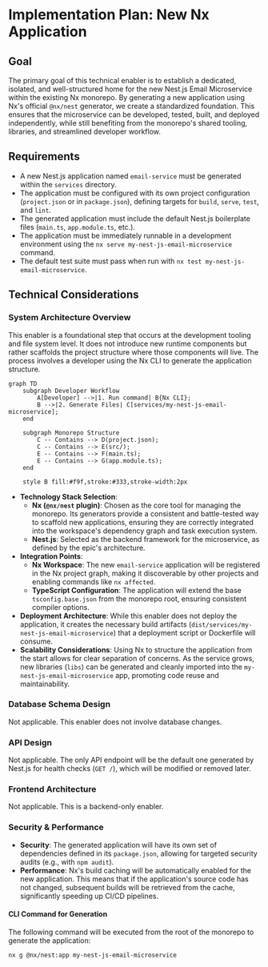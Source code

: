 # Implementation Plan: New Nx Application

## Goal

The primary goal of this technical enabler is to establish a dedicated, isolated, and well-structured home for the new Nest.js Email Microservice within the existing Nx monorepo. By generating a new application using Nx's official `@nx/nest` generator, we create a standardized foundation. This ensures that the microservice can be developed, tested, built, and deployed independently, while still benefiting from the monorepo's shared tooling, libraries, and streamlined developer workflow.

## Requirements

- A new Nest.js application named `email-service` must be generated within the `services` directory.
- The application must be configured with its own project configuration (`project.json` or in `package.json`), defining targets for `build`, `serve`, `test`, and `lint`.
- The generated application must include the default Nest.js boilerplate files (`main.ts`, `app.module.ts`, etc.).
- The application must be immediately runnable in a development environment using the `nx serve my-nest-js-email-microservice` command.
- The default test suite must pass when run with `nx test my-nest-js-email-microservice`.

## Technical Considerations

### System Architecture Overview

This enabler is a foundational step that occurs at the development tooling and file system level. It does not introduce new runtime components but rather scaffolds the project structure where those components will live. The process involves a developer using the Nx CLI to generate the application structure.

```mermaid
graph TD
    subgraph Developer Workflow
        A[Developer] -->|1. Run command| B{Nx CLI};
        B -->|2. Generate Files| C[services/my-nest-js-email-microservice];
    end

    subgraph Monorepo Structure
        C -- Contains --> D(project.json);
        C -- Contains --> E(src/);
        E -- Contains --> F(main.ts);
        E -- Contains --> G(app.module.ts);
    end

    style B fill:#f9f,stroke:#333,stroke-width:2px
```

- **Technology Stack Selection**:
  - **Nx (`@nx/nest` plugin)**: Chosen as the core tool for managing the monorepo. Its generators provide a consistent and battle-tested way to scaffold new applications, ensuring they are correctly integrated into the workspace's dependency graph and task execution system.
  - **Nest.js**: Selected as the backend framework for the microservice, as defined by the epic's architecture.
- **Integration Points**:
  - **Nx Workspace**: The new `email-service` application will be registered in the Nx project graph, making it discoverable by other projects and enabling commands like `nx affected`.
  - **TypeScript Configuration**: The application will extend the base `tsconfig.base.json` from the monorepo root, ensuring consistent compiler options.
- **Deployment Architecture**: While this enabler does not deploy the application, it creates the necessary build artifacts (`dist/services/my-nest-js-email-microservice`) that a deployment script or Dockerfile will consume.
- **Scalability Considerations**: Using Nx to structure the application from the start allows for clear separation of concerns. As the service grows, new libraries (`libs`) can be generated and cleanly imported into the `my-nest-js-email-microservice` app, promoting code reuse and maintainability.

### Database Schema Design

Not applicable. This enabler does not involve database changes.

### API Design

Not applicable. The only API endpoint will be the default one generated by Nest.js for health checks (`GET /`), which will be modified or removed later.

### Frontend Architecture

Not applicable. This is a backend-only enabler.

### Security & Performance

- **Security**: The generated application will have its own set of dependencies defined in its `package.json`, allowing for targeted security audits (e.g., with `npm audit`).
- **Performance**: Nx's build caching will be automatically enabled for the new application. This means that if the application's source code has not changed, subsequent builds will be retrieved from the cache, significantly speeding up CI/CD pipelines.

#### CLI Command for Generation

The following command will be executed from the root of the monorepo to generate the application:

```sh
nx g @nx/nest:app my-nest-js-email-microservice
```
